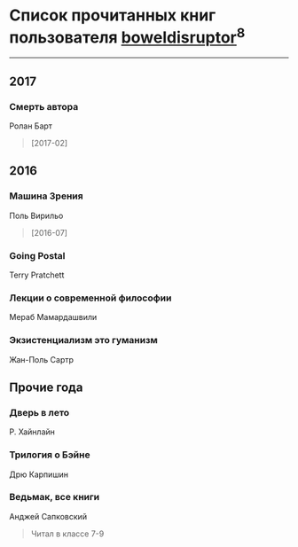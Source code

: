 # Список прочитанных книг пользователя [boweldisruptor](http://vk.com/id16427535)<sup>8</sup>
---

## 2017

### Смерть автора
Ролан Барт
> [2017-02] 



## 2016

### Машина Зрения
Поль Вирильо
> [2016-07] 


### Going Postal
Terry Pratchett


### Лекции о современной философии
Мераб Мамардашвили


### Экзистенциализм это гуманизм
Жан-Поль Сартр



## Прочие года

### Дверь в лето
Р. Хайнлайн


### Трилогия о Бэйне
Дрю Карпишин


### Ведьмак, все книги
Анджей Сапковский
> Читал в классе 7-9



